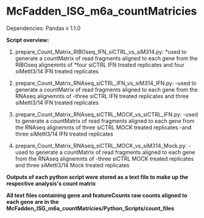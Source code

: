 # McFadden_ISG_m6a_countMatricies

Dependencies: Pandas v 1.1.0

**Script overview:**

1. prepare_Count_Matrix_RIBOseq_IFN_siCTRL_vs_siM314.py:
    *used to generate a countMatrix of read fragments aligned to each gene from the RIBOseq alignemnts of 
    *four siCTRL IFN treated replicates and four siMettl3/14 IFN treated replicates

2. prepare_Count_Matrix_RNAseq_siCTRL_IFN_vs_siM314_IFN.py:
    -used to generate a countMatrix of read fragments aligned to each gene from the RNAseq alignemnts of
    -three siCTRL IFN treated replicates and three siMettl3/14 IFN treated replicates

3. prepare_Count_Matrix_RNAseq_siCTRL_MOCK_vs_siCTRL_IFN.py:
    -used to generate a countMatrix of read fragments aligned to each gene from the RNAseq alignemnts of three siCTRL MOCK treated replicates 
    -and three siMettl3/14 IFN treated replicates

4. prepare_Count_Matrix_RNAseq_siCTRL_MOCK_vs_siM314_Mock.py:
    -used to generate a countMatrix of read fragments aligned to each gene from the RNAseq alignemnts of
    -three siCTRL MOCK treated replicates and three siMettl3/14 Mock treated replicates
  
  
 
  
**Outputs of each python script were stored as a text file to make up the respective analysis's count matrix**

**All text files containing gene and featureCounts raw counts aligned to each gene are in the McFadden_ISG_m6a_countMatricies/Python_Scripts/count_files**
